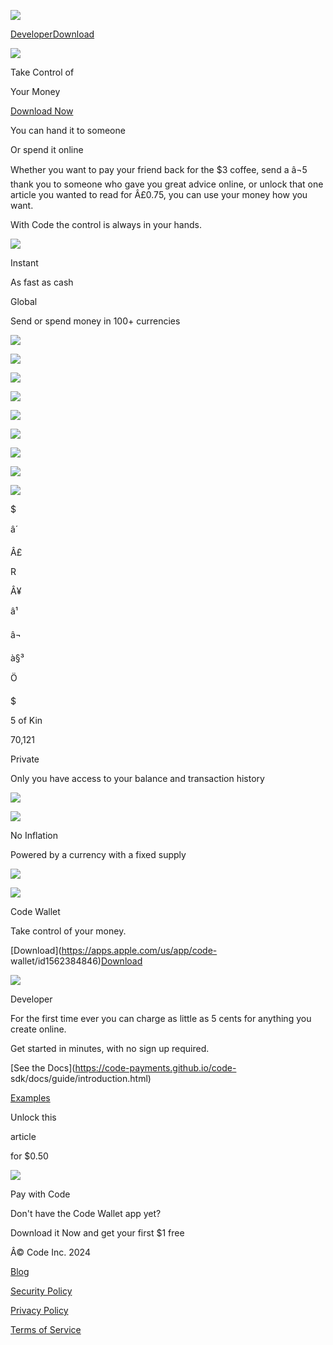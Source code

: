 [![](https://framerusercontent.com/images/dnRZthXJm9VW4tQ7b8xBO60WI.png)](./)

[Developer](./#developer)[Download](./#download-1)

![](https://framerusercontent.com/images/eNj4eZyfBdJTbkroM7nMT9EB8.jpg)

Take Control of

Your Money

[Download Now](./#download-1)

You can hand it to someone

Or spend it online

Whether you want to pay your friend back for the $3 coffee, send a â¬5 thank
you to someone who gave you great advice online, or unlock that one article
you wanted to read for Â£0.75, you can use your money how you want.

With Code the control is always in your hands.

![](https://framerusercontent.com/images/ujAAbKlIxOkaM2AgHcrAFg4wUC8.jpg)

Instant

As fast as cash

Global

Send or spend money in 100+ currencies

![](https://framerusercontent.com/images/CyRbjtW4FPJ6cHfXbQVSbzuwBMc.svg)

![](https://framerusercontent.com/images/GHgy4BfXYGmdUyjeGoV3ESLZraY.svg)

![](https://framerusercontent.com/images/rQQuX5eYi9dfU743VDCS20hRCg.svg)

![](https://framerusercontent.com/images/86pTPEDsHe7rtHD8dwsKnAFAGoU.svg)

![](https://framerusercontent.com/images/on2UGM3lqRqu4wMg4wWf1uBhK2c.svg)

![](https://framerusercontent.com/images/J523IeAxmm9gmasO85PKfY9QIY.svg)

![](https://framerusercontent.com/images/ZiC8IcCfpz4FwkifYdq371VsI.svg)

![](https://framerusercontent.com/images/QeNWtoWJB6oa83k3mB6oFEps8hE.svg)

![](https://framerusercontent.com/images/LPlO3l5mHpLVPbbC2EovPXvxEuc.svg)

$

â´

Â£

R

Â¥

â¹

â¬

à§³

Ö

$

5 of Kin

70,121

Private

Only you have access to your balance and transaction history

![](https://framerusercontent.com/images/NXYY0D69LaaVUNnZQVNC9PZLIk.png)

![](https://framerusercontent.com/images/ehgOzjbbFHFpjIvILMBcw0CLw.svg)

No Inflation

Powered by a currency with a fixed supply

![](https://framerusercontent.com/images/k5Ba8EVtPrtIaDs1umyrCm0.svg)

![](https://framerusercontent.com/images/pImfZLrfrI8Z0exFtmtBQbvCxY.svg)

Code Wallet

Take control of your money.

[Download](https://apps.apple.com/us/app/code-
wallet/id1562384846)[Download](https://play.google.com/store/apps/details?id=com.getcode)

![](https://framerusercontent.com/images/1z3T2tLDvk7ZbUIj5jzfGgNq2yo.svg)

Developer

For the first time ever you can charge as little as 5 cents for anything you
create online.

Get started in minutes, with no sign up required.

[See the Docs](https://code-payments.github.io/code-
sdk/docs/guide/introduction.html)

[Examples](https://github.com/code-payments/code-sdk/tree/main/examples)

Unlock this

article

for $0.50

![](https://framerusercontent.com/images/1z3T2tLDvk7ZbUIj5jzfGgNq2yo.svg)

Pay with Code

Don't have the Code Wallet app yet?

Download it Now and get your first $1 free

Â© Code Inc. 2024

[Blog](./blog/seed-round)

[Security Policy](./security)

[Privacy Policy](./privacy)

[Terms of Service](./terms)

